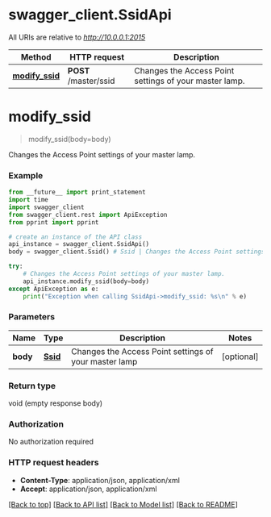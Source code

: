 # swagger_client.SsidApi

All URIs are relative to *http://10.0.0.1:2015*

Method | HTTP request | Description
------------- | ------------- | -------------
[**modify_ssid**](SsidApi.md#modify_ssid) | **POST** /master/ssid | Changes the Access Point settings of your master lamp.


# **modify_ssid**
> modify_ssid(body=body)

Changes the Access Point settings of your master lamp.



### Example 
```python
from __future__ import print_statement
import time
import swagger_client
from swagger_client.rest import ApiException
from pprint import pprint

# create an instance of the API class
api_instance = swagger_client.SsidApi()
body = swagger_client.Ssid() # Ssid | Changes the Access Point settings of your master lamp (optional)

try: 
    # Changes the Access Point settings of your master lamp.
    api_instance.modify_ssid(body=body)
except ApiException as e:
    print("Exception when calling SsidApi->modify_ssid: %s\n" % e)
```

### Parameters

Name | Type | Description  | Notes
------------- | ------------- | ------------- | -------------
 **body** | [**Ssid**](Ssid.md)| Changes the Access Point settings of your master lamp | [optional] 

### Return type

void (empty response body)

### Authorization

No authorization required

### HTTP request headers

 - **Content-Type**: application/json, application/xml
 - **Accept**: application/json, application/xml

[[Back to top]](#) [[Back to API list]](../README.md#documentation-for-api-endpoints) [[Back to Model list]](../README.md#documentation-for-models) [[Back to README]](../README.md)

